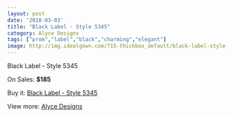 ```yaml
---
layout: post
date: '2018-03-03'
title: "Black Label - Style 5345"
category: Alyce Designs
tags: ["prom","label","black","charming","elegant"]
image: http://img.idealgown.com/715-thickbox_default/black-label-style-5345.jpg
---
```

Black Label - Style 5345

On Sales: **$185**
<a href="https://www.idealgown.com/en/alyce-designs/320-black-label-style-5345.html"><amp-img layout="responsive" width="600" height="600" src="//img.idealgown.com/715-thickbox_default/black-label-style-5345.jpg" alt="Black Label - Style 5345 0" /></a>
<a href="https://www.idealgown.com/en/alyce-designs/320-black-label-style-5345.html"><amp-img layout="responsive" width="600" height="600" src="//img.idealgown.com/716-thickbox_default/black-label-style-5345.jpg" alt="Black Label - Style 5345 1" /></a>

Buy it: [Black Label - Style 5345](https://www.idealgown.com/en/alyce-designs/320-black-label-style-5345.html "Black Label - Style 5345")

View more: [Alyce Designs](https://www.idealgown.com/en/5-alyce-designs "Alyce Designs")